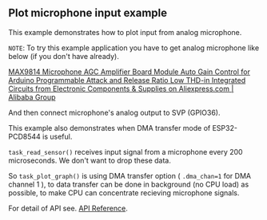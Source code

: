 ## Plot microphone input example

This example demonstrates how to plot input from analog microphone.

`NOTE`: To try this example application you have to get analog microphone like below (if you don't have already).

[MAX9814 Microphone AGC Amplifier Board Module Auto Gain Control for Arduino Programmable Attack and Release Ratio Low THD-in Integrated Circuits from Electronic Components & Supplies on Aliexpress.com | Alibaba Group](https://www.aliexpress.com/item/MAX9814-Microphone-AGC-Amplifier-Board-Module-Auto-Gain-Control-for-Arduino-Programmable-Attack-and-Release-Ratio/32811696553.html)

And then connect microphone's analog output to SVP (GPIO36).

This example also demonstrates when DMA transfer mode of ESP32-PCD8544 is useful.

`task_read_sensor()` receives input signal from a microphone every 200 microseconds. We don't want to drop these data.

So `task_plot_graph()` is using DMA transfer option ( `.dma_chan=1` for DMA channel 1 ), to data transfer 
can be done in background (no CPU load) as possible, to make CPU can concentrate recieving microphone signals.


For detail of API see.
[API Reference](http://esp32-pcd8544.readthedocs.io/en/latest/api-reference/pcd8544/index.html).
